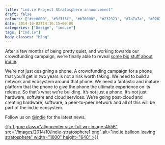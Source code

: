 ```yaml
---
title: "ind.ie Project Stratosphere announcement"
draft: false
colours: ["#ee0000", "#3f3f3f", "#b70000", "#232323", "#7a7a7a", "#020202", "#8e8e8e"]
date: 2014-10-02T14:16:15+00:00
categories: ["Design", "ind.ie"]
tags: ["Ind.ie"]
body_classes: "blog"
---
```


After a few months of being pretty quiet, and working towards our crowdfunding campaign, we’re finally able to reveal [some big stuff about ind.ie](https://ind.ie/).

We’re not just designing a phone. A crowdfunding campaign for a phone that you’ll get in two years is not a risk worth taking. We need to build a network and ecosystem around that phone. We need a fantastic and mature platform that the phone to give the phone the ultimate experience on its release. So that’s what we’re building. It’s not just a phone. It’s not just hardware, software and cloud services. We’re going post-cloud and creating hardware, software, a peer-to-peer network and all of this will be part of the ind.ie ecosystem.

Follow us on [@indie](http://twitter.com/indie "ind.ie on Twitter") for the latest news.

[{{< figure class="aligncenter size-full wp-image-4556" src="/images/2014/10/indie-stratosphere1.png" alt="ind.ie balloon leaving stratosphere" width="1000" height="640" >}}](https://ind.ie)

	